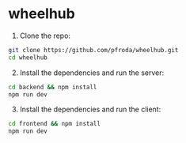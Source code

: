 # wheelhub

1. Clone the repo:

```bash
git clone https://github.com/pfroda/wheelhub.git
cd wheelhub
```

2. Install the dependencies and run the server:

```bash
cd backend && npm install
npm run dev
```

3. Install the dependencies and run the client:

```bash
cd frontend && npm install
npm run dev
```

